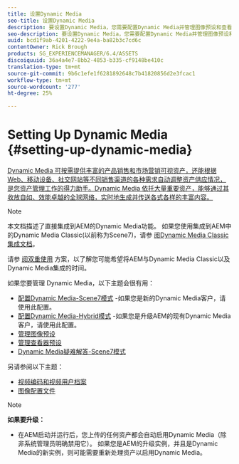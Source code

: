 ```yaml
---
title: 设置Dynamic Media
seo-title: 设置Dynamic Media
description: 要设置Dynamic Media，您需要配置Dynamic Media并管理图像预设和查看器预设
seo-description: 要设置Dynamic Media，您需要配置Dynamic Media并管理图像预设和查看器预设
uuid: bcd1f9ab-4201-4222-9e4a-ba82b3c7cd6c
contentOwner: Rick Brough
products: SG_EXPERIENCEMANAGER/6.4/ASSETS
discoiquuid: 36a4a4e7-8bb2-4853-b335-cf9148be410c
translation-type: tm+mt
source-git-commit: 9b6c1efe1f6281892648c7b41820856d2e3fcac1
workflow-type: tm+mt
source-wordcount: '277'
ht-degree: 25%

---
```



# Setting Up Dynamic Media {#setting-up-dynamic-media}

[Dynamic Media 可按需提供丰富的产品销售和市场营销可视资产，还能根据 Web、移动设备、社交网站等不同销售渠道的各种需求自动调整资产供应情况，是您资产管理工作的得力助手。Dynamic Media 依托大量重要资产，能够通过其收放自如、效能卓越的全球网络，实时地生成并传送各式各样的丰富内容。](https://www.adobe.com/solutions/web-experience-management/dynamic-media.html)

>[!NOTE]
>
>本文档描述了直接集成到AEM的Dynamic Media功能。 如果您使用集成到AEM中的Dynamic Media Classic(以前称为Scene7)，请参 [阅Dynamic Media Classic集成文档](/help/sites-administering/scene7.md)。
>
>请参 [阅双重使用](/help/sites-administering/scene7.md#dual-use-scenario) 方案，以了解您可能希望将AEM与Dynamic Media Classic以及Dynamic Media集成的时间。

如果您要管理 Dynamic Media，以下主题会很有用：

* [配置Dynamic Media-Scene7模式](config-dms7.md) -如果您是新的Dynamic Media客户，请使用此配置。
* [配置Dynamic Media-Hybrid模式](config-dynamic.md) -如果您是升级AEM的现有Dynamic Media客户，请使用此配置。
* [管理图像预设](managing-image-presets.md)
* [管理查看器预设](managing-viewer-presets.md)
* [Dynamic Media疑难解答-Scene7模式](troubleshoot-dms7.md)

另请参阅以下主题：

* [视频编码和视频用户档案](video-profiles.md)
* [图像配置文件](image-profiles.md)

>[!NOTE]
>
>**如果要升级：**
>
>* 在AEM启动并运行后，您上传的任何资产都会自动启用Dynamic Media（除非系统管理员明确禁用它）。 如果您是AEM的升级实例，并且是Dynamic Media的新实例，则可能需要重新处理资产以启用Dynamic Media。
